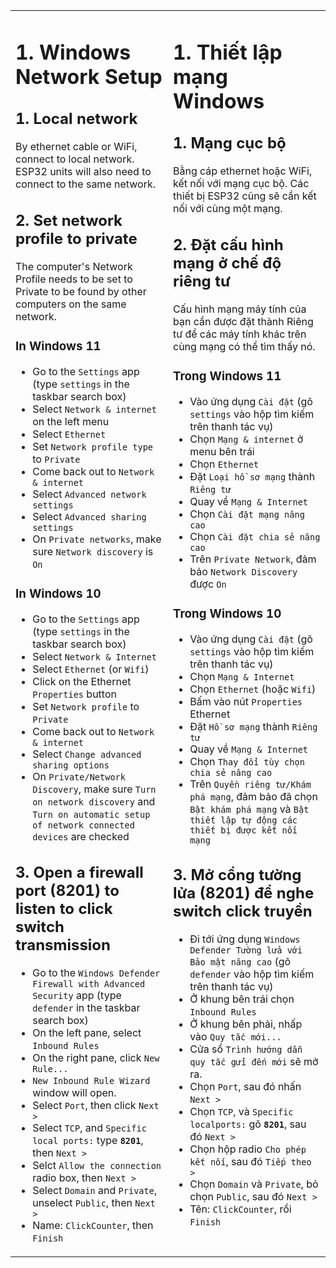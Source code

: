 <table style="border-style: none">
<tr style="border-style: none">
<td valign="top" width="50%" style="color: border-style: none">

# 1. Windows Network Setup

## 1. Local network

By ethernet cable or WiFi, connect to local network.  ESP32 units will also need to connect to the same network.

## 2. Set network profile to private

The computer's Network Profile needs to be set to Private to be found by other computers on the same network.

### In Windows 11

- Go to the `Settings` app (type `settings` in the taskbar search box)
- Select `Network & internet` on the left menu
- Select `Ethernet`
- Set `Network profile type` to `Private`
- Come back out to `Network & internet`
- Select `Advanced network settings`
- Select `Advanced sharing settings`
- On `Private networks`, make sure `Network discovery` is `On`

### In Windows 10

- Go to the `Settings` app (type `settings` in the taskbar search box)
- Select `Network & Internet`
- Select `Ethernet` (or `Wifi`)
- Click on the Ethernet `Properties` button
- Set `Network profile` to `Private`
- Come back out to `Network & internet`
- Select `Change advanced sharing options`
- On `Private/Network Discovery`, make sure `Turn on network discovery` and `Turn on automatic setup of network connected devices` are checked

## 3. Open a firewall port (8201) to listen to click switch transmission

- Go to the `Windows Defender Firewall with Advanced Security` app (type `defender` in the taskbar search box)
- On the left pane, select `Inbound Rules`
- On the right pane, click `New Rule...`
- `New Inbound Rule Wizard` window will open.
- Select `Port`, then click `Next >`
- Select `TCP`, and `Specific local ports:` type __`8201`__, then `Next >`
- Selct `Allow the connection` radio box, then `Next >`
- Select `Domain` and `Private`, unselect `Public`, then `Next >`
- Name: `ClickCounter`, then `Finish`

</td>
<td valign="top" width="50%" style="border-style: none">

# 1. Thiết lập mạng Windows

## 1. Mạng cục bộ

Bằng cáp ethernet hoặc WiFi, kết nối với mạng cục bộ. Các thiết bị ESP32 cũng sẽ cần kết nối với cùng một mạng.

## 2. Đặt cấu hình mạng ở chế độ riêng tư

Cấu hình mạng máy tính của bạn cần được đặt thành Riêng tư để các máy tính khác trên cùng mạng có thể tìm thấy nó.

### Trong Windows 11

- Vào ứng dụng `Cài đặt` (gõ `settings` vào hộp tìm kiếm trên thanh tác vụ)
- Chọn `Mạng & internet` ở menu bên trái
- Chọn `Ethernet`
- Đặt `Loại hồ sơ mạng` thành `Riêng tư`
- Quay về `Mạng & Internet`
- Chọn `Cài đặt mạng nâng cao`
- Chọn `Cài đặt chia sẻ nâng cao`
- Trên `Private Network`, đảm bảo `Network Discovery` được `On`

### Trong Windows 10

- Vào ứng dụng `Cài đặt` (gõ `settings` vào hộp tìm kiếm trên thanh tác vụ)
- Chọn `Mạng & Internet`
- Chọn `Ethernet` (hoặc `Wifi`)
- Bấm vào nút `Properties` Ethernet
- Đặt `Hồ sơ mạng` thành `Riêng tư`
- Quay về `Mạng & Internet`
- Chọn `Thay đổi tùy chọn chia sẻ nâng cao`
- Trên `Quyền riêng tư/Khám phá mạng`, đảm bảo đã chọn `Bật khám phá mạng` và `Bật thiết lập tự động các thiết bị được kết nối mạng`

## 3. Mở cổng tường lửa (8201) để nghe switch click truyền

- Đi tới ứng dụng `Windows Defender Tường lửa với Bảo mật nâng cao` (gõ `defender` vào hộp tìm kiếm trên thanh tác vụ)
- Ở khung bên trái chọn `Inbound Rules`
- Ở khung bên phải, nhấp vào `Quy tắc mới...`
- Cửa sổ `Trình hướng dẫn quy tắc gửi đến mới` sẽ mở ra.
- Chọn `Port`, sau đó nhấn `Next >`
- Chọn `TCP`, và `Specific localports:` gõ __`8201`__, sau đó `Next >`
- Chọn hộp radio `Cho phép kết nối`, sau đó `Tiếp theo >`
- Chọn `Domain` và `Private`, bỏ chọn `Public`, sau đó `Next >`
- Tên: `ClickCounter`, rồi `Finish`

</td>
</tr>
</table>
